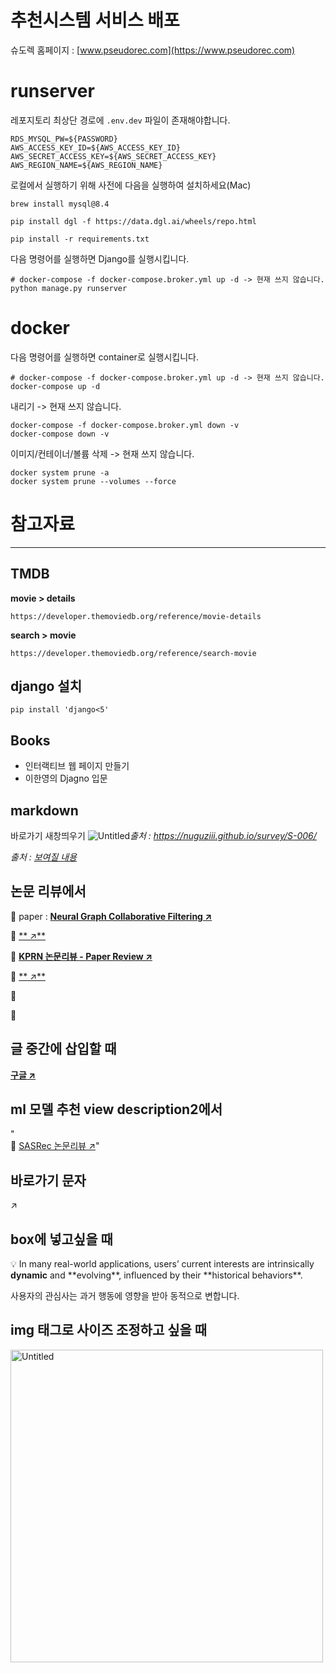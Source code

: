 # 추천시스템 서비스 배포

슈도렉 홈페이지 : [www.pseudorec.com](https://www.pseudorec.com)

# runserver
레포지토리 최상단 경로에 ```.env.dev``` 파일이 존재해야합니다. 
```
RDS_MYSQL_PW=${PASSWORD}
AWS_ACCESS_KEY_ID=${AWS_ACCESS_KEY_ID} 
AWS_SECRET_ACCESS_KEY=${AWS_SECRET_ACCESS_KEY} 
AWS_REGION_NAME=${AWS_REGION_NAME} 
```

로컬에서 실행하기 위해 사전에 다음을 실행하여 설치하세요(Mac)
```
brew install mysql@8.4
```
```
pip install dgl -f https://data.dgl.ai/wheels/repo.html
```
```
pip install -r requirements.txt
```

다음 명령어를 실행하면 Django를 실행시킵니다.
```shell
# docker-compose -f docker-compose.broker.yml up -d -> 현재 쓰지 않습니다.
python manage.py runserver
```

# docker
다음 명령어를 실행하면 container로 실행시킵니다.
```shell
# docker-compose -f docker-compose.broker.yml up -d -> 현재 쓰지 않습니다.
docker-compose up -d
```
내리기 -> 현재  쓰지 않습니다.
```shell
docker-compose -f docker-compose.broker.yml down -v
docker-compose down -v
```
이미지/컨테이너/볼륨 삭제 -> 현재  쓰지 않습니다.
```shell
docker system prune -a
docker system prune --volumes --force
```


# 참고자료

---

## TMDB

**movie > details**
```
https://developer.themoviedb.org/reference/movie-details
```
**search > movie**
```
https://developer.themoviedb.org/reference/search-movie
```

## django 설치
```
pip install 'django<5'
```


## Books
- 인터랙티브 웹 페이지 만들기
- 이한영의 Djagno 입문

## markdown

바로가기 새창띄우기
![Untitled](../../../static/img/monthly_pseudorec_202404/hyeonwoo_metric_learning_loss.png)*출처 : <a href="https://nuguziii.github.io/survey/S-006/" target="_blank">https://nuguziii.github.io/survey/S-006/</a>*

*출처 : <a href="" target="_blank">보여질 내용</a>*

## 논문 리뷰에서

📄 paper :  <a href="https://arxiv.org/pdf/1905.08108.pdf" target="_blank" style="text-decoration: underline;">**Neural Graph Collaborative Filtering ↗**</a>

📄 <a href="" target="_blank" style="text-decoration: underline;">** ↗**</a>

🔗 <a href="https://www.pseudorec.com/archive/paper_review/1/" target="_blank">**KPRN 논문리뷰 - Paper Review ↗**</a>

🔗 <a href="" target="_blank">** ↗**</a>

🤗 

📂

## 글 중간에 삽입할 때
<a href="www.google.com" target="_blank" style="text-decoration: underline;">**구글 ↗**</a>


## ml 모델 추천 view description2에서

"<br>🔗 <a href='https://www.pseudorec.com/archive/paper_review/3/' target='_blank'>SASRec 논문리뷰 ↗</a>"

## 바로가기 문자
↗

## box에 넣고싶을 때

<div class="custom-class">
<p>
💡 In many real-world applications, users’ current interests are intrinsically <strong>dynamic</strong> and **evolving**, influenced by their **historical behaviors**.
</p>
<p>
사용자의 관심사는 과거 행동에 영향을 받아 동적으로 변합니다.
</p>
</div>

## img 태그로 사이즈 조정하고 싶을 때
<img alt="Untitled" src="../../../static/img/paper_review/ngcf_review/optimization.png" width="500px">

